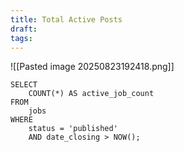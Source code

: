 ```yaml
---
title: Total Active Posts
draft:
tags:
---
```

![[Pasted image 20250823192418.png]]


```
SELECT 
    COUNT(*) AS active_job_count
FROM 
    jobs
WHERE 
    status = 'published' 
    AND date_closing > NOW();

```